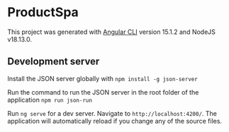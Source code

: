 # ProductSpa

This project was generated with [Angular CLI](https://github.com/angular/angular-cli) version 15.1.2 and NodeJS v18.13.0.

## Development server

Install the JSON server globally with `npm install -g json-server`

Run the command to run the JSON server in the root folder of the application `npm run json-run`

Run `ng serve` for a dev server. Navigate to `http://localhost:4200/`. The application will automatically reload if you change any of the source files.

